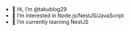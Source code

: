 - 👋 Hi, I’m @takublog29
- 👀 I’m interested in Node.js/NestJS/JavaScript
- 🌱 I’m currently learning NestJS



